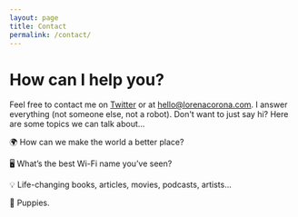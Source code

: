 ```yaml
---
layout: page
title: Contact
permalink: /contact/
---
```


<h1 class="title">How can I help you?</h1>
<p>Feel free to contact me on <a class="link-body" href="https://twitter.com/lorenacoronam">Twitter</a> or at <a class="link-body" href="mailto:hello@lorenacorona.com">hello@lorenacorona.com</a>. I answer everything (not someone else, not a robot). Don't want to just say hi? Here are some topics we can talk about…</p>

<p>🌍 How can we make the world a better place?</p>

<p>🖥 What’s the best Wi-Fi name you’ve seen?</p>

<p>💡 Life-changing books, articles, movies, podcasts, artists...</p>

<p>🐶 Puppies.</p>
